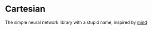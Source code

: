 # Cartesian

The simple neural network library with a stupid name, inspired by [mind](https://github.com/stevenmiller888/mind)
